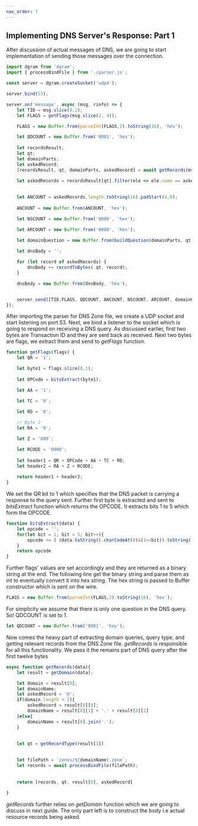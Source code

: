 ```yaml
---
nav_order: 7
---
```

## Implementing DNS Server's Response: Part 1
After discussion of actual messages of DNS, we are going to start implementation of sending those messages over the connection.
```js
import dgram from 'dgram';
import { processBindFile } from './parser.js';

const server = dgram.createSocket('udp4');

server.bind(53);

server.on('message', async (msg, rinfo) => {
    let TID = msg.slice(0,2);
    let FLAGS = getFlags(msg.slice(2, 4));

    FLAGS = new Buffer.from(parseInt(FLAGS,2).toString(16), 'hex');

    let QDCOUNT = new Buffer.from('0001', 'hex');
    
    let recordsResult;
    let qt;
    let domainParts;
    let askedRecord;
    [recordsResult, qt, domainParts, askedRecord] = await getRecords(msg.slice(12));
    
    let askedRecords = recordsResult[qt].filter(ele => ele.name == askedRecord);    
    

    let ANCOUNT = askedRecords.length.toString(16).padStart(4,0);
    
    ANCOUNT = new Buffer.from(ANCOUNT, 'hex');

    let NSCOUNT = new Buffer.from('0000', 'hex');

    let ARCOUNT = new Buffer.from('0000', 'hex');

    let domainQuestion = new Buffer.from(buildQuestion(domainParts, qt), 'hex');
    
    let dnsBody = '';

    for (let record of askedRecords) {
        dnsBody += recordToBytes( qt, record); 
    }

    dnsBody = new Buffer.from(dnsBody, 'hex');


    server.send([TID,FLAGS, QDCOUNT, ANCOUNT, NSCOUNT, ARCOUNT, domainQuestion, dnsBody], rinfo.port)
});
```
After importing the parser for DNS Zone file, we create a UDP socket and start listening on port 53. Next, we bind a listener to the socket which is going to respond on receiving a DNS query. As discussed earlier, first two bytes are Transaction ID and they are sent back as received. Next two bytes are flags, we extract them and send to *getFlags* function.

```js
function getFlags(flags) {
    let QR = '1';

    let byte1 = flags.slice(0,1);
    
    let OPCode = bitsExtract(byte1);

    let AA = '1';

    let TC = '0';

    let RD = '0';
    
    // Byte 2
    let RA = '0';

    let Z = '000';

    let RCODE = '0000';
    
    let header1 = QR + OPCode + AA + TC + RD;
    let header2 = RA + Z + RCODE;
    
    return header1 + header2;
}
```
We set the QR bit to  1 which specifies that the DNS packet is carrying a response to the query sent. Further first byte is extracted and sent to *bitsExtract* function which returns the OPCODE. It extracts bits 1 to 5 which form the OPCODE.

```js
function bitsExtract(data) {
    let opcode = '';
    for(let bit = 1; bit < 5; bit++){
        opcode += ( (data.toString().charCodeAt())&(1<<bit)).toString();
    }
    return opcode
}
```
Further flags' values are set accordingly and they are returned as a binary string at the end. The following line get the binary string and parse them as int to eventually convert it into hex string. The hex string is passed to Buffer constructor which is sent on the wire.
```js
FLAGS = new Buffer.from(parseInt(FLAGS,2).toString(16), 'hex');
```
For simplicity we assume that there is only one question in the DNS query. So! QDCOUNT is set to 1.
```js
let QDCOUNT = new Buffer.from('0001', 'hex');
```
Now comes the heavy part of extracting domain queries, query type, and getting relevant records from the DNS Zone file. *getRecords* is responsible for all this functionality. We pass it the remains part of DNS query after the first twelve bytes
```js
async function getRecords(data){
    let result = getDomain(data);

    let domain = result[0];
    let domainName;
    let askedRecord = '@';
    if(domain.length > 2){
        askedRecord = result[0][0];
        domainName = result[0][1] + '.' + result[0][2]
    }else{
        domainName = result[0].join('.');
    }
    
    
    let qt = getRecordType(result[1])
    

    let filePath = `zones/${domainName}.zone`;
    let records = await processBindFile(filePath);
    
    
    return [records, qt, result[0], askedRecord]
    
}
```
*getRecords* further relies on *getDomain* function which we are going to discuss in next guide. The only part left is to construct the body i.e actual resource records being asked. 

